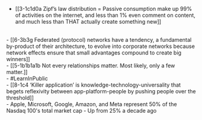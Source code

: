 - [[3-1c1d0a Zipf’s law distribution = Passive consumption make up 99% of activities on the internet, and less than 1% even comment on content, and much less than THAT actually create something new]]
<br>
- [[6-3b3g Federated (protocol) networks have a tendency, a fundamental by-product of their architecture, to evolve into corporate networks because network effects ensure that small advantages compound to create big winners]]
<br>
- [[5-1b1b1a1b Not every relationships matter. Most likely, only a few matter.]]
<br>
- #LearnInPublic
<br>
- [[8-1c4 ‘Killer application’ is knowledge-technology-universality that begets reflexivity between app-platform-people by pushing people over the threshold]]
<br>
- Apple, Microsoft, Google, Amazon, and Meta represent 50% of the Nasdaq 100's total market cap
  - Up from 25% a decade ago
